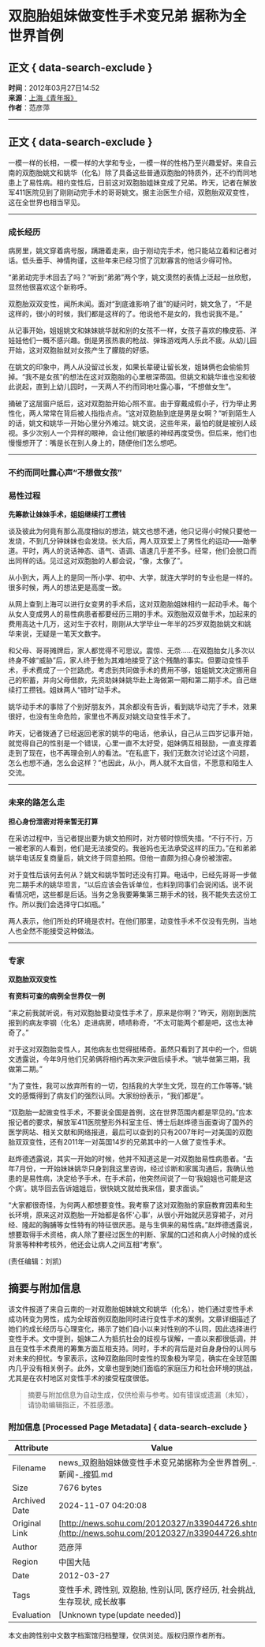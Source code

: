 # 双胞胎姐妹做变性手术变兄弟 据称为全世界首例

## 正文 { data-search-exclude }


**时间**：2012年03月27日14:52  
**来源**：[上海《青年报》](https://youthdaily.why.com.cn/epublish/node37623/node38430/userobject7ai310701.html)  
**作者**：范彦萍

---

## 正文 { data-search-exclude }

一模一样的长相，一模一样的大学和专业，一模一样的性格乃至兴趣爱好。来自云南的双胞胎姚文和姚华（化名）除了具备这些普通双胞胎的特质外，还不约而同地患上了易性病。相约变性后，日前这对双胞胎姐妹变成了兄弟。昨天，记者在解放军411医院见到了刚刚动完手术的哥哥姚文。据主治医生介绍，双胞胎双双变性，这在全世界也相当罕见。

---

### 成长经历

病房里，姚文穿着病号服，蹒跚着走来，由于刚动完手术，他只能站立着和记者对话。低头垂手、神情拘谨，这些年来已经习惯了沉默寡言的他话少得可怜。

“弟弟动完手术回去了吗？”听到“弟弟”两个字，姚文漠然的表情上泛起一丝欣慰，显然他很喜欢这个新称呼。

双胞胎双双变性，闻所未闻。面对“到底谁影响了谁”的疑问时，姚文急了，“不是这样的，很小的时候，我们都是这样的了。他说他不是女的，我也说我不是。”

从记事开始，姐姐姚文和妹妹姚华就和别的女孩不一样，女孩子喜欢的橡皮筋、洋娃娃他们一概不感兴趣。倒是男孩热衷的枪战、弹珠游戏两人乐此不疲。从幼儿园开始，这对双胞胎就对女孩产生了朦胧的好感。

在姚文的印象中，两人从没留过长发，如果长辈硬让留长发，姐妹俩也会偷偷剪掉。“我不是女孩”的想法在这对双胞胎的心里根深蒂固。但姚文和姚华谁也没和彼此说起，直到上幼儿园时，一天两人不约而同地吐露心事，“不想做女生”。

捅破了这层窗户纸后，这对双胞胎开始心照不宣。由于穿戴成假小子，行为举止男性化，两人常常在背后被人指指点点。“这对双胞胎到底是男是女啊？”听到陌生人的话，姚文和姚华一开始心里分外难过。姚文说，这些年来，最怕的就是被别人歧视。多少次别人一个异样的眼神，会让他们敏感的神经再度受伤。但后来，他们也慢慢想开了：嘴是长在别人身上的，随便他们怎么想吧。

---

### 不约而同吐露心声“不想做女孩”

### 易性过程

**先筹款让妹妹手术，姐姐继续打工攒钱**

谈及彼此为何竟有那么高度相似的想法，姚文也想不通，他只记得小时候只要他一发烧，不到几分钟妹妹也会发烧。长大后，两人双双爱上了男性化的运动——跆拳道。平时，两人的说话神态、语气、语调、语速几乎差不多。经常，他们会脱口而出同样的话。见过这对双胞胎的人都会说，“像，太像了”。

从小到大，两人上的是同一所小学、初中、大学，就连大学时的专业也是一样的。很多时候，两人的想法更是高度一致。

从网上查到上海可以进行女变男的手术后，这对双胞胎姐妹相约一起动手术。每个从女人变成男人的易性病患者都要经历三期的手术。双胞胎双双做手术，加起来的费用高达十几万，这对生于农村，刚刚从大学毕业一年半的25岁双胞胎姚文和姚华来说，无疑是一笔天文数字。

和父母、哥哥摊牌后，家人都觉得不可思议。震惊、无奈……在双胞胎女儿多次以终身不嫁“威胁”后，家人终于勉为其难地接受了这个残酷的事实。但要动变性手术，手术费成了一个拦路虎。考虑到共同做手术的费用不够，姐姐姚文决定挪用自己的积蓄，并向父母借款，先资助妹妹姚华赴上海做第一期和第二期手术。自己继续打工攒钱。姐妹两人“错时”动手术。

姚华动手术的事除了个别好朋友外，其余都没有告诉，看到姚华动完了手术，效果很好，也没有生命危险，家里也不再反对姚文动变性手术了。

昨天，记者拨通了已经返回老家的姚华的电话，他承认，自己从三四岁记事开始，就觉得自己的性别是一个错误，心里一直不太好受，姐妹俩互相鼓励，一直支撑着走到了现在，也不再理会别人的看法。“在私底下，我们无数次讨论过这个问题，怎么也想不通，怎么会这样？”也因此，从小，两人就不太自信，不愿意和陌生人交流。

---

### 未来的路怎么走

**担心身份泄密对将来暂无打算**

在采访过程中，当记者提出要为姚文拍照时，对方顿时惊慌失措。“不行不行，万一被老家的人看到，他们是无法接受的。我爸妈也无法承受这样的压力。”在和弟弟姚华电话反复商量后，姚文终于同意拍照。但他一直颇为担心身份被泄密。

对于变性后该何去何从？姚文和姚华暂时还没有打算。电话中，已经先哥哥一步做完二期手术的姚华坦言，“以后应该会告诉单位，也料到同事们会说闲话。说不说看情况吧，这些都是后话。当务之急我要筹集第三期手术的钱，我不能失去这份工作。所以我们会选择守口如瓶。”

两人表示，他们所处的环境是农村。在他们那里，动变性手术不仅没有先例，当地人也全然不能接受这种做法。

---

### 专家

**双胞胎双双变性**

**有资料可查的病例全世界仅一例**

“来之前我就听说，有对双胞胎要动变性手术了，原来是你啊？”昨天，刚刚到医院报到的病友李钢（化名）走进病房，啧啧称奇，“不太可能两个都是吧，这也太神奇了。”

对于这对双胞胎变性人，其他病友也觉得挺稀奇。虽然只看到了其中的一个，但姚文透露说，今年9月他们兄弟俩将相约再次来沪做后续手术。“姚华做第三期，我做第二期。”

“为了变性，我可以放弃所有的一切，包括我的大学生文凭，现在的工作等等。”姚文的感慨得到了病友们的强烈认同。大家纷纷表示，“我们都是”。

“双胞胎一起做变性手术，不要说全国是首例，这在世界范围内都是罕见的。”应本报记者的要求，解放军411医院整形外科室主任、博士后赵烨德当面查询了国外的医学网站、相关文献和网络报道，最后可以查到的只有2007年时一对美国的双胞胎双双变性，还有2011年一对英国14岁的兄弟其中的一人做了变性手术。

赵烨德透露说，其实一开始的时候，他并不知道这是一对双胞胎易性病患者。“去年7月份，一开始妹妹姚华只身到我这里咨询，经过诊断和家属沟通后，我确认他患的是易性病，决定给予手术，在手术前，他突然间说了一句‘我姐姐也可能是这个病’。姚华回去告诉姐姐后，很快姚文就给我来信，要求面谈。”

“大家都很奇怪，为何两人都想要变性。我考察了这对双胞胎的家庭教育因素和生长环境，原来这对双胞胎一开始都是各怀‘心事’，从很小开始就厌恶穿裙子，对月经、隆起的胸脯等女性特有的特征很厌恶。是与生俱来的易性病。”赵烨德透露说，想要取得手术资格，病人除了要经过医生的判断、家属的口述和病人小时候的成长背景等种种考核外，他还会让病人之间互相“考察”。

(责任编辑：刘凯)

## 摘要与附加信息

<!-- tcd_abstract -->
该文件报道了来自云南的一对双胞胎姐妹姚文和姚华（化名），她们通过变性手术成功转变为男性，成为全球首例双胞胎同时进行变性手术的案例。文章详细描述了她们的成长经历与心理变化，揭示了她们自小以来对性别的不认同，因此选择进行变性手术。文中提到，姐妹二人为抵抗社会的歧视与误解，一直以来都很低调，并且在变性手术费用的筹集方面互相支持。同时，手术的背后是对自身身份的认同与对未来的担忧。专家表示，这种双胞胎同时变性的现象极为罕见，确实在全球范围内几乎没有相关例子。此外，文章也提到她们面临的家庭压力和社会环境的挑战，尤其是在农村地区对变性手术的接受程度很低。
<!-- tcd_abstract_end -->

> 摘要与附加信息为自动生成，仅供检索与参考。如有错误或遗漏（未知），请协助编辑指正，不胜感激。

### 附加信息 [Processed Page Metadata] { data-search-exclude }

| Attribute       | Value                                  |
|-----------------|----------------------------------------|
| Filename        | news_双胞胎姐妹做变性手术变兄弟据称为全世界首例_-_新闻-_搜狐.md                             |
| Size            | 7676 bytes                           |
| Archived Date   | 2024-11-07 04:20:08                             |
| Original Link   | [http://news.sohu.com/20120327/n339044726.shtml](http://news.sohu.com/20120327/n339044726.shtml)                       |
| Author          | 范彦萍                               |
| Region          | 中国大陆                               |
| Date            | 2012-03-27                                 |
| Tags            | 变性手术, 跨性别, 双胞胎, 性别认同, 医疗经历, 社会挑战, 生存现状, 成长故事                                 |
| Evaluation            | [Unknown type(update needed)]                                 |
<!-- tcd_table_end -->

本文由跨性别中文数字档案馆归档整理，仅供浏览。版权归原作者所有。
